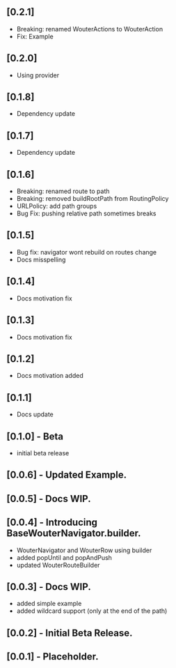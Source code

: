 ## [0.2.1]
- Breaking: renamed WouterActions to WouterAction
- Fix: Example

## [0.2.0]
- Using provider

## [0.1.8]
- Dependency update

## [0.1.7]
- Dependency update

## [0.1.6]
- Breaking: renamed route to path
- Breaking: removed buildRootPath from RoutingPolicy
- URLPolicy: add path groups
- Bug Fix: pushing relative path sometimes breaks

## [0.1.5]
- Bug fix: navigator wont rebuild on routes change
- Docs misspelling

## [0.1.4]
- Docs motivation fix

## [0.1.3]
- Docs motivation fix

## [0.1.2]
- Docs motivation added

## [0.1.1]
- Docs update

## [0.1.0] - Beta
- initial beta release

## [0.0.6] - Updated Example.

## [0.0.5] - Docs WIP.

## [0.0.4] - Introducing BaseWouterNavigator.builder.
- WouterNavigator and WouterRow using builder
- added popUntil and popAndPush
- updated WouterRouteBuilder

## [0.0.3] - Docs WIP.
- added simple example
- added wildcard support (only at the end of the path)

## [0.0.2] - Initial Beta Release.

## [0.0.1] - Placeholder.
